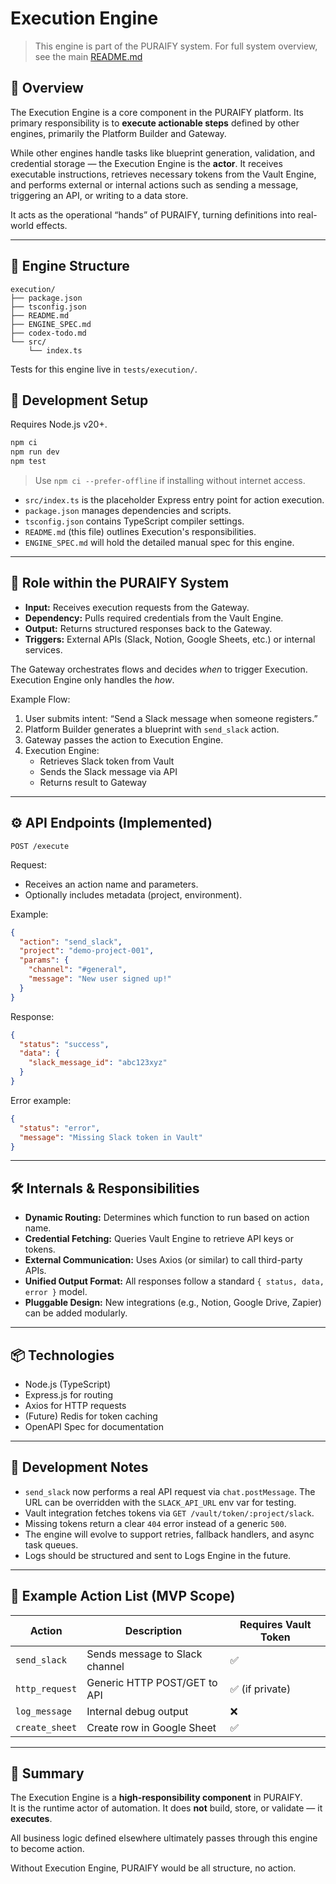 # Execution Engine

> This engine is part of the PURAIFY system. For full system overview, see the main [README.md](../../README.md)

## 🧠 Overview

The Execution Engine is a core component in the PURAIFY platform. Its primary responsibility is to **execute actionable steps** defined by other engines, primarily the Platform Builder and Gateway.

While other engines handle tasks like blueprint generation, validation, and credential storage — the Execution Engine is the **actor**. It receives executable instructions, retrieves necessary tokens from the Vault Engine, and performs external or internal actions such as sending a message, triggering an API, or writing to a data store.

It acts as the operational “hands” of PURAIFY, turning definitions into real-world effects.

---

## 📁 Engine Structure

```text
execution/
├── package.json
├── tsconfig.json
├── README.md
├── ENGINE_SPEC.md
├── codex-todo.md
└── src/
    └── index.ts
```
Tests for this engine live in `tests/execution/`.
## 🚀 Development Setup

Requires Node.js v20+.

```bash
npm ci
npm run dev
npm test
```

> Use `npm ci --prefer-offline` if installing without internet access.

- `src/index.ts` is the placeholder Express entry point for action execution.
- `package.json` manages dependencies and scripts.
- `tsconfig.json` contains TypeScript compiler settings.
- `README.md` (this file) outlines Execution's responsibilities.
- `ENGINE_SPEC.md` will hold the detailed manual spec for this engine.

---

## 🧩 Role within the PURAIFY System

- **Input:** Receives execution requests from the Gateway.
- **Dependency:** Pulls required credentials from the Vault Engine.
- **Output:** Returns structured responses back to the Gateway.
- **Triggers:** External APIs (Slack, Notion, Google Sheets, etc.) or internal services.

The Gateway orchestrates flows and decides *when* to trigger Execution. Execution Engine only handles the *how*.

Example Flow:

1. User submits intent: “Send a Slack message when someone registers.”
2. Platform Builder generates a blueprint with `send_slack` action.
3. Gateway passes the action to Execution Engine.
4. Execution Engine:
   - Retrieves Slack token from Vault
   - Sends the Slack message via API
   - Returns result to Gateway

---

## ⚙️ API Endpoints (Implemented)

```
POST /execute
```

Request:
- Receives an action name and parameters.
- Optionally includes metadata (project, environment).

Example:
```json
{
  "action": "send_slack",
  "project": "demo-project-001",
  "params": {
    "channel": "#general",
    "message": "New user signed up!"
  }
}
```

Response:
```json
{
  "status": "success",
  "data": {
    "slack_message_id": "abc123xyz"
  }
}
```

Error example:
```json
{
  "status": "error",
  "message": "Missing Slack token in Vault"
}
```

---

## 🛠️ Internals & Responsibilities

- **Dynamic Routing:** Determines which function to run based on action name.
- **Credential Fetching:** Queries Vault Engine to retrieve API keys or tokens.
- **External Communication:** Uses Axios (or similar) to call third-party APIs.
- **Unified Output Format:** All responses follow a standard `{ status, data, error }` model.
- **Pluggable Design:** New integrations (e.g., Notion, Google Drive, Zapier) can be added modularly.

---

## 📦 Technologies

- Node.js (TypeScript)
- Express.js for routing
- Axios for HTTP requests
- (Future) Redis for token caching
- OpenAPI Spec for documentation

---

## 🚧 Development Notes

- `send_slack` now performs a real API request via `chat.postMessage`. The URL can be overridden with the `SLACK_API_URL` env var for testing.
- Vault integration fetches tokens via `GET /vault/token/:project/slack`.
- Missing tokens return a clear `404` error instead of a generic `500`.
- The engine will evolve to support retries, fallback handlers, and async task queues.
- Logs should be structured and sent to Logs Engine in the future.

---

## 🧪 Example Action List (MVP Scope)

| Action         | Description                       | Requires Vault Token |
|----------------|-----------------------------------|-----------------------|
| `send_slack`   | Sends message to Slack channel     | ✅                    |
| `http_request` | Generic HTTP POST/GET to API      | ✅ (if private)       |
| `log_message`  | Internal debug output             | ❌                    |
| `create_sheet` | Create row in Google Sheet        | ✅                    |

---

## 🧭 Summary

The Execution Engine is a **high-responsibility component** in PURAIFY.  
It is the runtime actor of automation. It does **not** build, store, or validate — it **executes**.

All business logic defined elsewhere ultimately passes through this engine to become action.

Without Execution Engine, PURAIFY would be all structure, no action.

